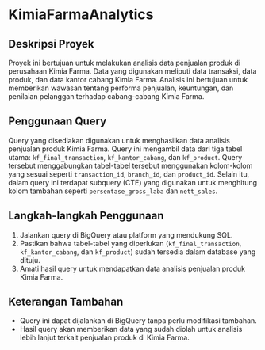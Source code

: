 # KimiaFarmaAnalytics

## Deskripsi Proyek
Proyek ini bertujuan untuk melakukan analisis data penjualan produk di perusahaan Kimia Farma. Data yang digunakan meliputi data transaksi, data produk, dan data kantor cabang Kimia Farma. Analisis ini bertujuan untuk memberikan wawasan tentang performa penjualan, keuntungan, dan penilaian pelanggan terhadap cabang-cabang Kimia Farma.

## Penggunaan Query
Query yang disediakan digunakan untuk menghasilkan data analisis penjualan produk Kimia Farma. Query ini mengambil data dari tiga tabel utama: `kf_final_transaction`, `kf_kantor_cabang`, dan `kf_product`. Query tersebut menggabungkan tabel-tabel tersebut menggunakan kolom-kolom yang sesuai seperti `transaction_id`, `branch_id`, dan `product_id`. Selain itu, dalam query ini terdapat subquery (CTE) yang digunakan untuk menghitung kolom tambahan seperti `persentase_gross_laba` dan `nett_sales`.

## Langkah-langkah Penggunaan
1. Jalankan query di BigQuery atau platform yang mendukung SQL.
2. Pastikan bahwa tabel-tabel yang diperlukan (`kf_final_transaction`, `kf_kantor_cabang`, dan `kf_product`) sudah tersedia dalam database yang dituju.
3. Amati hasil query untuk mendapatkan data analisis penjualan produk Kimia Farma.

## Keterangan Tambahan
- Query ini dapat dijalankan di BigQuery tanpa perlu modifikasi tambahan.
- Hasil query akan memberikan data yang sudah diolah untuk analisis lebih lanjut terkait penjualan produk di Kimia Farma.
